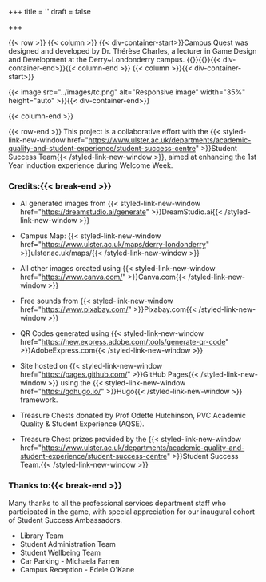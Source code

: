 +++
title = ''
draft = false

+++


{{< row >}}
{{< column >}}
{{< div-container-start>}}Campus Quest was designed and developed by Dr. Thérèse Charles, a lecturer in Game Design and Development at the Derry~Londonderry campus. {{<break-start>}}{{<break-end>}}{{< div-container-end>}}{{< column-end >}}
{{< column >}}{{< div-container-start>}}

{{< image src="../images/tc.png" alt="Responsive image" width="35%" height="auto" >}}{{< div-container-end>}}

{{< column-end >}}

{{< row-end >}}
This project is a collaborative effort with the {{< styled-link-new-window href="<https://www.ulster.ac.uk/departments/academic-quality-and-student-experience/student-success-centre>" >}}Student Success Team{{< /styled-link-new-window >}}, aimed at enhancing the 1st Year induction experience during Welcome Week.

### Credits:{{< break-end >}}

- AI generated images from {{< styled-link-new-window href="<https://dreamstudio.ai/generate>" >}}DreamStudio.ai{{< /styled-link-new-window >}}
- Campus Map: {{< styled-link-new-window href="<https://www.ulster.ac.uk/maps/derry-londonderry>" >}}ulster.ac.uk/maps/{{< /styled-link-new-window >}}

- All other images created using {{< styled-link-new-window href="<https://www.canva.com/>" >}}Canva.com{{< /styled-link-new-window >}}
- Free sounds from {{< styled-link-new-window href="<https://www.pixabay.com/>" >}}Pixabay.com{{< /styled-link-new-window >}}
- QR Codes generated using {{< styled-link-new-window href="<https://new.express.adobe.com/tools/generate-qr-code>" >}}AdobeExpress.com{{< /styled-link-new-window >}}
- Site hosted on {{< styled-link-new-window href="<https://pages.github.com/>" >}}GitHub Pages{{< /styled-link-new-window >}} using the {{< styled-link-new-window href="<https://gohugo.io/>" >}}Hugo{{< /styled-link-new-window >}} framework.
- Treasure Chests donated by Prof Odette Hutchinson, PVC Academic Quality & Student Experience (AQSE).
- Treasure Chest prizes provided by the {{< styled-link-new-window href="<https://www.ulster.ac.uk/departments/academic-quality-and-student-experience/student-success-centre>" >}}Student Success Team.{{< /styled-link-new-window >}}

### Thanks to:{{< break-end >}}

Many thanks to all the professional services department staff who participated in the game, with special appreciation for our inaugural cohort of Student Success Ambassadors.

- Library Team
- Student Administration Team
- Student Wellbeing Team
- Car Parking - Michaela Farren
- Campus Reception - Edele O'Kane
